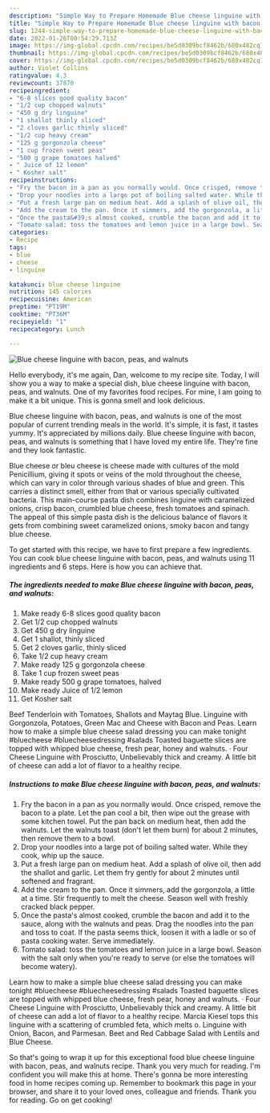 ```yaml
---
description: "Simple Way to Prepare Homemade Blue cheese linguine with bacon, peas, and walnuts"
title: "Simple Way to Prepare Homemade Blue cheese linguine with bacon, peas, and walnuts"
slug: 1244-simple-way-to-prepare-homemade-blue-cheese-linguine-with-bacon-peas-and-walnuts
date: 2022-01-26T00:54:29.713Z
image: https://img-global.cpcdn.com/recipes/be5d0309bcf8462b/680x482cq70/blue-cheese-linguine-with-bacon-peas-and-walnuts-recipe-main-photo.jpg
thumbnail: https://img-global.cpcdn.com/recipes/be5d0309bcf8462b/680x482cq70/blue-cheese-linguine-with-bacon-peas-and-walnuts-recipe-main-photo.jpg
cover: https://img-global.cpcdn.com/recipes/be5d0309bcf8462b/680x482cq70/blue-cheese-linguine-with-bacon-peas-and-walnuts-recipe-main-photo.jpg
author: Violet Collins
ratingvalue: 4.3
reviewcount: 37870
recipeingredient:
- "6-8 slices good quality bacon"
- "1/2 cup chopped walnuts"
- "450 g dry linguine"
- "1 shallot thinly sliced"
- "2 cloves garlic thinly sliced"
- "1/2 cup heavy cream"
- "125 g gorgonzola cheese"
- "1 cup frozen sweet peas"
- "500 g grape tomatoes halved"
- " Juice of 12 lemon"
- " Kosher salt"
recipeinstructions:
- "Fry the bacon in a pan as you normally would. Once crisped, remove the bacon to a plate. Let the pan cool a bit, then wipe out the grease with some kitchen towel. Put the pan back on medium heat, then add the walnuts. Let the walnuts toast (don&#39;t let them burn) for about 2 minutes, then remove them to a bowl."
- "Drop your noodles into a large pot of boiling salted water. While they cook, whip up the sauce."
- "Put a fresh large pan on medium heat. Add a splash of olive oil, then add the shallot and garlic. Let them fry gently for about 2 minutes until softened and fragrant."
- "Add the cream to the pan. Once it simmers, add the gorgonzola, a little at a time. Stir frequently to melt the cheese. Season well with freshly cracked black pepper."
- "Once the pasta&#39;s almost cooked, crumble the bacon and add it to the sauce, along with the walnuts and peas. Drag the noodles into the pan and toss to coat. If the pasta seems thick, loosen it with a ladle or so of pasta cooking water. Serve immediately."
- "Tomato salad: toss the tomatoes and lemon juice in a large bowl. Season with the salt only when you&#39;re ready to serve (or else the tomatoes will become watery)."
categories:
- Recipe
tags:
- blue
- cheese
- linguine

katakunci: blue cheese linguine 
nutrition: 145 calories
recipecuisine: American
preptime: "PT19M"
cooktime: "PT36M"
recipeyield: "1"
recipecategory: Lunch

---
```



![Blue cheese linguine with bacon, peas, and walnuts](https://img-global.cpcdn.com/recipes/be5d0309bcf8462b/680x482cq70/blue-cheese-linguine-with-bacon-peas-and-walnuts-recipe-main-photo.jpg)

Hello everybody, it's me again, Dan, welcome to my recipe site. Today, I will show you a way to make a special dish, blue cheese linguine with bacon, peas, and walnuts. One of my favorites food recipes. For mine, I am going to make it a bit unique. This is gonna smell and look delicious.

Blue cheese linguine with bacon, peas, and walnuts is one of the most popular of current trending meals in the world. It's simple, it is fast, it tastes yummy. It's appreciated by millions daily. Blue cheese linguine with bacon, peas, and walnuts is something that I have loved my entire life. They're fine and they look fantastic.

Blue cheese or bleu cheese is cheese made with cultures of the mold Penicillium, giving it spots or veins of the mold throughout the cheese, which can vary in color through various shades of blue and green. This carries a distinct smell, either from that or various specially cultivated bacteria. This main-course pasta dish combines linguine with caramelized onions, crisp bacon, crumbled blue cheese, fresh tomatoes and spinach. The appeal of this simple pasta dish is the delicious balance of flavors it gets from combining sweet caramelized onions, smoky bacon and tangy blue cheese.


To get started with this recipe, we have to first prepare a few ingredients. You can cook blue cheese linguine with bacon, peas, and walnuts using 11 ingredients and 6 steps. Here is how you can achieve that.

<!--inarticleads1-->

##### The ingredients needed to make Blue cheese linguine with bacon, peas, and walnuts:

1. Make ready 6-8 slices good quality bacon
1. Get 1/2 cup chopped walnuts
1. Get 450 g dry linguine
1. Get 1 shallot, thinly sliced
1. Get 2 cloves garlic, thinly sliced
1. Take 1/2 cup heavy cream
1. Make ready 125 g gorgonzola cheese
1. Take 1 cup frozen sweet peas
1. Make ready 500 g grape tomatoes, halved
1. Make ready  Juice of 1/2 lemon
1. Get  Kosher salt


Beef Tenderloin with Tomatoes, Shallots and Maytag Blue. Linguine with Gorgonzola, Potatoes, Green Mac and Cheese with Bacon and Peas. Learn how to make a simple blue cheese salad dressing you can make tonight #bluecheese #bluecheesedressing #salads Toasted baguette slices are topped with whipped blue cheese, fresh pear, honey and walnuts. · Four Cheese Linguine with Prosciutto, Unbelievably thick and creamy. A little bit of cheese can add a lot of flavor to a healthy recipe. 

<!--inarticleads2-->

##### Instructions to make Blue cheese linguine with bacon, peas, and walnuts:

1. Fry the bacon in a pan as you normally would. Once crisped, remove the bacon to a plate. Let the pan cool a bit, then wipe out the grease with some kitchen towel. Put the pan back on medium heat, then add the walnuts. Let the walnuts toast (don&#39;t let them burn) for about 2 minutes, then remove them to a bowl.
1. Drop your noodles into a large pot of boiling salted water. While they cook, whip up the sauce.
1. Put a fresh large pan on medium heat. Add a splash of olive oil, then add the shallot and garlic. Let them fry gently for about 2 minutes until softened and fragrant.
1. Add the cream to the pan. Once it simmers, add the gorgonzola, a little at a time. Stir frequently to melt the cheese. Season well with freshly cracked black pepper.
1. Once the pasta&#39;s almost cooked, crumble the bacon and add it to the sauce, along with the walnuts and peas. Drag the noodles into the pan and toss to coat. If the pasta seems thick, loosen it with a ladle or so of pasta cooking water. Serve immediately.
1. Tomato salad: toss the tomatoes and lemon juice in a large bowl. Season with the salt only when you&#39;re ready to serve (or else the tomatoes will become watery).


Learn how to make a simple blue cheese salad dressing you can make tonight #bluecheese #bluecheesedressing #salads Toasted baguette slices are topped with whipped blue cheese, fresh pear, honey and walnuts. · Four Cheese Linguine with Prosciutto, Unbelievably thick and creamy. A little bit of cheese can add a lot of flavor to a healthy recipe. Marcia Kiesel tops this linguine with a scattering of crumbled feta, which melts o. Linguine with Onion, Bacon, and Parmesan. Beet and Red Cabbage Salad with Lentils and Blue Cheese. 

So that's going to wrap it up for this exceptional food blue cheese linguine with bacon, peas, and walnuts recipe. Thank you very much for reading. I'm confident you will make this at home. There's gonna be more interesting food in home recipes coming up. Remember to bookmark this page in your browser, and share it to your loved ones, colleague and friends. Thank you for reading. Go on get cooking!
